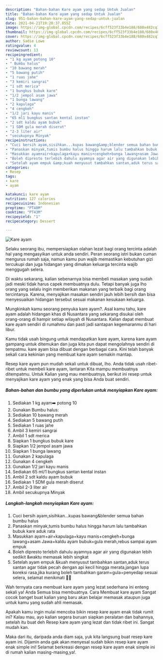 ```yaml
---
description: "Bahan-bahan Kare ayam yang sedap Untuk Jualan"
title: "Bahan-bahan Kare ayam yang sedap Untuk Jualan"
slug: 951-bahan-bahan-kare-ayam-yang-sedap-untuk-jualan
date: 2021-04-21T19:28:37.855Z
image: https://img-global.cpcdn.com/recipes/6cff523f33b4e188/680x482cq70/kare-ayam-foto-resep-utama.jpg
thumbnail: https://img-global.cpcdn.com/recipes/6cff523f33b4e188/680x482cq70/kare-ayam-foto-resep-utama.jpg
cover: https://img-global.cpcdn.com/recipes/6cff523f33b4e188/680x482cq70/kare-ayam-foto-resep-utama.jpg
author: Sadie Lowe
ratingvalue: 4
reviewcount: 13
recipeingredient:
- "1 kg ayam potong 10"
- " Bumbu halus"
- "10 bawang merah"
- "5 bawang putih"
- "1 ruas jahe"
- "3 kemiri sangrai"
- "1 sdt merica"
- "1 bungkus bubuk kare"
- "1/2 jempol asam jawa"
- "1 bunga lawang"
- "2 kapulaga"
- "4 cengkeh"
- "1/2 jari kayu manis"
- "65 ml1 bungkus santan kental instan"
- "2 sdt kaldu ayam bubuk"
- "1 SDM gula merah diserut"
- "2-3 liter air"
- "secukupnya Minyak"
recipeinstructions:
- "Cuci bersih ayam,sisihkan...kupas bawang&amp;blender semua bahan bumbu halus"
- "Panaskan minyak,tumis bumbu halus hingga harum lalu tambahkan bubuk kare aduk rata"
- "Masukkan ayam+air+kapulaga+kayu manis+cengkeh+bunga lawang+asam Jawa+kaldu ayam bubuk+gula merah,rebus sampai ayam empuk"
- "Boleh dipresto terlebih dahulu ayamnya agar air yang digunakan lebih sedikit &amp;waktu memasak lebih singkat"
- "Setelah ayam empuk &amp;kuah menyusut tambahkan santan,aduk terus santan agar tidak pecah dengan api kecil hingga merata,jangan lupa koreksi rasa,jika kurang boleh tambahkan garam+gula+penyedap sesuai selera, selamat menikmati 🤗😋"
categories:
- Resep
tags:
- kare
- ayam

katakunci: kare ayam 
nutrition: 127 calories
recipecuisine: Indonesian
preptime: "PT40M"
cooktime: "PT43M"
recipeyield: "1"
recipecategory: Dessert

---
```



![Kare ayam](https://img-global.cpcdn.com/recipes/6cff523f33b4e188/680x482cq70/kare-ayam-foto-resep-utama.jpg)

Selaku seorang ibu, mempersiapkan olahan lezat bagi orang tercinta adalah hal yang mengasyikan untuk anda sendiri. Peran seorang istri bukan cuman mengurus rumah saja, namun kamu pun wajib memastikan kebutuhan gizi tercukupi dan juga hidangan yang dimakan keluarga tercinta wajib menggugah selera.

Di waktu  sekarang, kalian sebenarnya bisa membeli masakan yang sudah jadi meski tidak harus capek membuatnya dulu. Tetapi banyak juga lho orang yang selalu ingin memberikan makanan yang terbaik bagi orang tercintanya. Karena, menyajikan masakan sendiri jauh lebih bersih dan bisa menyesuaikan hidangan tersebut sesuai makanan kesukaan keluarga. 



Mungkinkah kamu seorang penyuka kare ayam?. Asal kamu tahu, kare ayam adalah hidangan khas di Nusantara yang sekarang disukai oleh orang-orang di hampir setiap wilayah di Nusantara. Kalian dapat membuat kare ayam sendiri di rumahmu dan pasti jadi santapan kegemaranmu di hari libur.

Kamu tidak usah bingung untuk mendapatkan kare ayam, karena kare ayam gampang untuk ditemukan dan juga kita pun dapat mengolahnya sendiri di tempatmu. kare ayam bisa dibuat dengan berbagai cara. Kini telah banyak sekali cara kekinian yang membuat kare ayam semakin mantap.

Resep kare ayam pun mudah sekali untuk dibuat, lho. Anda tidak usah ribet-ribet untuk membeli kare ayam, lantaran Kita mampu membuatnya ditempatmu. Untuk Kalian yang mau membuatnya, berikut ini resep untuk menyajikan kare ayam yang enak yang bisa Anda buat sendiri.

<!--inarticleads1-->

##### Bahan-bahan dan bumbu yang diperlukan untuk menyiapkan Kare ayam:

1. Sediakan 1 kg ayam➡️ potong 10
1. Gunakan  Bumbu halus:
1. Sediakan 10 bawang merah
1. Sediakan 5 bawang putih
1. Sediakan 1 ruas jahe
1. Ambil 3 kemiri sangrai
1. Ambil 1 sdt merica
1. Siapkan 1 bungkus bubuk kare
1. Siapkan 1/2 jempol asam jawa
1. Siapkan 1 bunga lawang
1. Gunakan 2 kapulaga
1. Gunakan 4 cengkeh
1. Gunakan 1/2 jari kayu manis
1. Sediakan 65 ml/1 bungkus santan kental instan
1. Ambil 2 sdt kaldu ayam bubuk
1. Sediakan 1 SDM gula merah diserut
1. Ambil 2-3 liter air
1. Ambil secukupnya Minyak




<!--inarticleads2-->

##### Langkah-langkah menyiapkan Kare ayam:

1. Cuci bersih ayam,sisihkan...kupas bawang&amp;blender semua bahan bumbu halus
1. Panaskan minyak,tumis bumbu halus hingga harum lalu tambahkan bubuk kare aduk rata
1. Masukkan ayam+air+kapulaga+kayu manis+cengkeh+bunga lawang+asam Jawa+kaldu ayam bubuk+gula merah,rebus sampai ayam empuk
1. Boleh dipresto terlebih dahulu ayamnya agar air yang digunakan lebih sedikit &amp;waktu memasak lebih singkat
1. Setelah ayam empuk &amp;kuah menyusut tambahkan santan,aduk terus santan agar tidak pecah dengan api kecil hingga merata,jangan lupa koreksi rasa,jika kurang boleh tambahkan garam+gula+penyedap sesuai selera, selamat menikmati 🤗😋




Wah ternyata cara membuat kare ayam yang lezat sederhana ini enteng sekali ya! Anda Semua bisa membuatnya. Cara Membuat kare ayam Sangat cocok banget buat kalian yang baru akan belajar memasak ataupun juga untuk kamu yang sudah ahli memasak.

Apakah kamu ingin mulai mencoba bikin resep kare ayam enak tidak rumit ini? Kalau mau, ayo kalian segera buruan siapkan peralatan dan bahannya, setelah itu buat deh Resep kare ayam yang lezat dan tidak ribet ini. Sangat mudah kan. 

Maka dari itu, daripada anda diam saja, yuk kita langsung buat resep kare ayam ini. Dijamin anda gak akan menyesal sudah bikin resep kare ayam enak simple ini! Selamat berkreasi dengan resep kare ayam enak simple ini di rumah kalian masing-masing,ya!.

